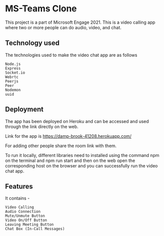 # MS-Teams Clone

This project is a part of Microsoft Engage 2021. This is a video calling app where two or more people can do audio, video, and chat.

## Technology used
The technologies used to make the video chat app are as follows 

```
Node.js
Express
Socket.io
Webrtc
Peerjs
Peer
Nodemon
uuid
```

## Deployment
The app has been deployed on Heroku and can be accessed and used through the link directly on the web.

Link for the app is https://damp-brook-41208.herokuapp.com/

For adding other people share the room link with them.


To run it locally, different libraries need to installed using the command npm on the terminal and npm run start and then on the web open the corresponding host on the browser and you can successfully run the video chat app.

## Features
It contains -
```
Video Calling
Audio Connection
Mute/Unmute Button
Video On/Off Button
Leaving Meeting Button
Chat Box (In-Call Messages)
```
